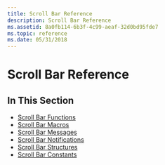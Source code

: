 ```yaml
---
title: Scroll Bar Reference
description: Scroll Bar Reference
ms.assetid: 8a0fb114-6b3f-4c99-aeaf-32d0bd95fde7
ms.topic: reference
ms.date: 05/31/2018
---
```


# Scroll Bar Reference

## In This Section

-   [Scroll Bar Functions](bumper-scroll-bars-reference-functions.md)
-   [Scroll Bar Macros](bumper-scroll-bars-reference-macros.md)
-   [Scroll Bar Messages](bumper-scroll-bars-reference-messages.md)
-   [Scroll Bar Notifications](bumper-scroll-bars-reference-notifications.md)
-   [Scroll Bar Structures](bumper-scroll-bars-reference-structures.md)
-   [Scroll Bar Constants](bumper-scroll-bars-reference-constants.md)

 

 




